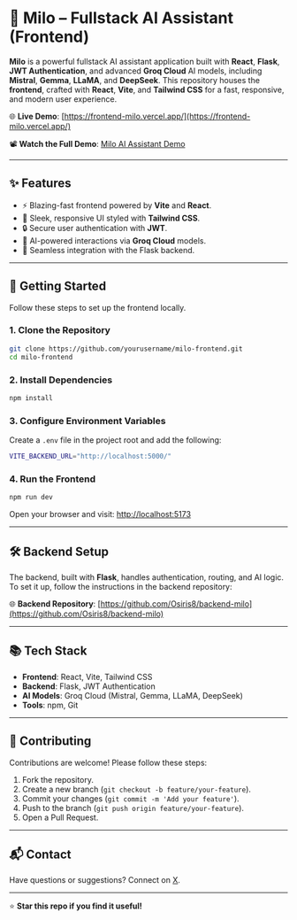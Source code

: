 # 🧠 Milo – Fullstack AI Assistant (Frontend)

**Milo** is a powerful fullstack AI assistant application built with **React**, **Flask**, **JWT Authentication**, and advanced **Groq Cloud** AI models, including **Mistral**, **Gemma**, **LLaMA**, and **DeepSeek**. This repository houses the **frontend**, crafted with **React**, **Vite**, and **Tailwind CSS** for a fast, responsive, and modern user experience.

🌐 **Live Demo**: [https://frontend-milo.vercel.app/](https://frontend-milo.vercel.app/)

📽️ **Watch the Full Demo**: [Milo AI Assistant Demo](https://www.youtube.com/watch?v=_PZHRUFZDpE)

---

## ✨ Features

- ⚡ Blazing-fast frontend powered by **Vite** and **React**.
- 🎨 Sleek, responsive UI styled with **Tailwind CSS**.
- 🔒 Secure user authentication with **JWT**.
- 🧠 AI-powered interactions via **Groq Cloud** models.
- 📡 Seamless integration with the Flask backend.

---

## 🚀 Getting Started

Follow these steps to set up the frontend locally.

### 1. Clone the Repository

```bash
git clone https://github.com/yourusername/milo-frontend.git
cd milo-frontend
```

### 2. Install Dependencies

```bash
npm install
```

### 3. Configure Environment Variables

Create a `.env` file in the project root and add the following:

```bash
VITE_BACKEND_URL="http://localhost:5000/"
```

### 4. Run the Frontend

```bash
npm run dev
```

Open your browser and visit: [http://localhost:5173](http://localhost:5173)

---

## 🛠️ Backend Setup

The backend, built with **Flask**, handles authentication, routing, and AI logic. To set it up, follow the instructions in the backend repository:

🌐 **Backend Repository**: [https://github.com/Osiris8/backend-milo](https://github.com/Osiris8/backend-milo)

---

## 📚 Tech Stack

- **Frontend**: React, Vite, Tailwind CSS
- **Backend**: Flask, JWT Authentication
- **AI Models**: Groq Cloud (Mistral, Gemma, LLaMA, DeepSeek)
- **Tools**: npm, Git

---

## 🤝 Contributing

Contributions are welcome! Please follow these steps:

1. Fork the repository.
2. Create a new branch (`git checkout -b feature/your-feature`).
3. Commit your changes (`git commit -m 'Add your feature'`).
4. Push to the branch (`git push origin feature/your-feature`).
5. Open a Pull Request.

---

## 📬 Contact

Have questions or suggestions? Connect on [X](https://x.com/migan_osiris).

---

⭐ **Star this repo if you find it useful!**
